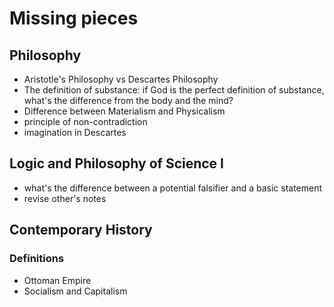 ---
---

# Missing pieces

## Philosophy

- Aristotle's Philosophy vs Descartes Philosophy
- The definition of substance: if God is the perfect definition of substance, what's the difference from the body and the mind?
- Difference between Materialism and Physicalism
- principle of non-contradiction
- imagination in Descartes

## Logic and Philosophy of Science I

- what's the difference between a potential falsifier and a basic statement
- revise other's notes

## Contemporary History

### Definitions

-   Ottoman Empire
-   Socialism and Capitalism